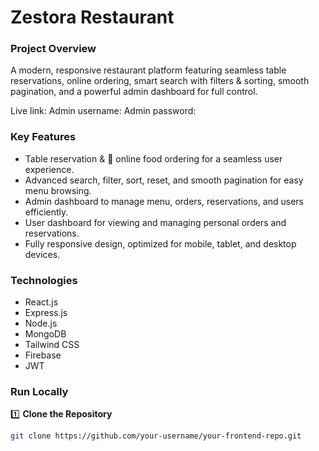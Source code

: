 # Zestora Restaurant

### Project Overview
A modern, responsive restaurant platform featuring seamless table reservations, online ordering, smart search with filters & sorting, smooth pagination, and a powerful admin dashboard for full control.

Live link:
Admin username: 
Admin password:


### Key Features

- Table reservation & 🍔 online food ordering for a seamless user experience.  
- Advanced search, filter, sort, reset, and smooth pagination for easy menu browsing.  
- Admin dashboard to manage menu, orders, reservations, and users efficiently.  
- User dashboard for viewing and managing personal orders and reservations.  
- Fully responsive design, optimized for mobile, tablet, and desktop devices.


### Technologies

- React.js
- Express.js
- Node.js
- MongoDB
- Tailwind CSS
- Firebase
- JWT

### Run Locally

1️⃣ **Clone the Repository**
```bash
git clone https://github.com/your-username/your-frontend-repo.git